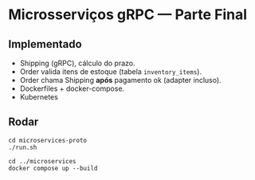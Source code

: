 # Microsserviços gRPC — Parte Final

## Implementado
- Shipping (gRPC), cálculo do prazo.
- Order valida itens de estoque (tabela `inventory_items`).
- Order chama Shipping **após** pagamento ok (adapter incluso).
- Dockerfiles + docker-compose.
- Kubernetes

## Rodar
```
cd microservices-proto
./run.sh

cd ../microservices
docker compose up --build
```
